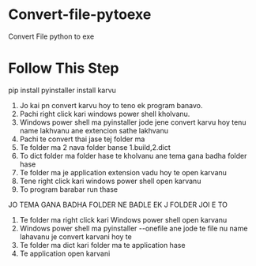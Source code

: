 # Convert-file-pytoexe
Convert File python to exe

# Follow This Step
pip install pyinstaller install karvu
1. Jo kai pn convert karvu hoy to teno ek program banavo.
2. Pachi right click kari windows power shell kholvanu.
3. Windows power shell ma pyinstaller jode jene convert karvu hoy tenu name lakhvanu ane extencion sathe lakhvanu
4. Pachi te convert thai jase tej folder ma
5. Te folder ma 2 nava folder banse 1.build,2.dict
6. To dict folder ma folder hase te kholvanu ane tema gana badha folder hase 
7. Te folder ma je application extension vadu hoy te open karvanu
8. Tene right click kari windows power shell open karvanu
9. To program barabar run thase

JO TEMA GANA BADHA FOLDER NE BADLE EK J FOLDER JOI E TO 
1. Te folder ma right click kari Windows power shell open karvanu
2. Windows power shell ma pyinstaller --onefile ane jode te file nu name lahavanu je convert karvani hoy te
3. Te folder ma dict kari folder ma te application hase
4. Te application open karvani 
